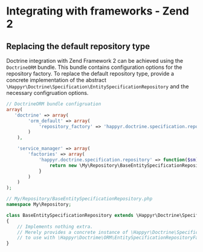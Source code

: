 # Integrating with frameworks - Zend 2
## Replacing the default repository type
Doctrine integration with Zend Framework 2 can be achieved using the `DoctrineORM` bundle. This bundle contains configuration options for the repository factory. To replace the default repository type, provide a concrete implementation of the abstract `\Happyr\Doctrine\Specification\EntitySpecificationRepository` and the necessary configruation options.

```php
// DoctrineORM bundle configruation
array(
   'doctrine' => array(
        'orm_default' => array(
            'repository_factory' => 'happyr.doctrine.specification.repository'
        )
    ),

    'service_manager' => array(
        'factories' => array(
            'happyr.doctrine.specification.repository' => function($sm){
                return new \My\Repository\BaseEntitySpecificationRepository();   
            }
        )
    )
);

// My/Repository/BaseEntitySpecificationRepository.php
namespace My\Repository;

class BaseEntitySpecificationRepository extends \Happyr\Doctrine\Specification\EntitySpecificationRepository
{
    // Implements nothing extra.
    // Merely provides a concrete instance of \Happyr\Doctrine\Specification\EntitySpecificationRepository
    // to use with \Happyr\Doctrime\ORM\EntitySpecificationRepositoryFactory
}
```
